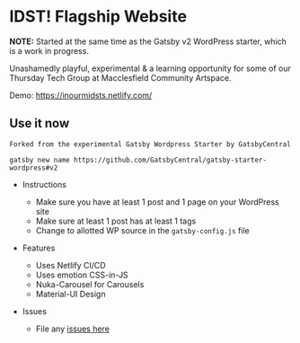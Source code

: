 # IDST! Flagship Website 

**NOTE:** Started at the same time as the Gatsby v2 WordPress starter, which is a work in progress.

Unashamedly playful, experimental & a learning opportunity for some of our Thursday Tech Group at Macclesfield Community Artspace. 


Demo: https://inourmidsts.netlify.com/

## Use it now

    Forked from the experimental Gatsby Wordpress Starter by GatsbyCentral 
    
    gatsby new name https://github.com/GatsbyCentral/gatsby-starter-wordpress#v2

* Instructions
  - Make sure you have at least 1 post and 1 page on your WordPress site
  - Make sure at least 1 post has at least 1 tags
  - Change to allotted WP source in the `gatsby-config.js` file

* Features
  - Uses Netlify CI/CD
  - Uses emotion CSS-in-JS
  - Nuka-Carousel for Carousels
  - Material-UI Design

* Issues
  - File any [issues here](https://github.com/inourmidsts/readymade-idst/issues)
